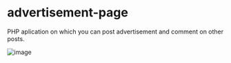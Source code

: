 # advertisement-page
PHP aplication on which you can post advertisement and comment on other posts.

![image](https://github.com/CabrianVid/advertisement-page/assets/108013878/bb1315bd-9ce1-4435-b354-d095665824ac)

